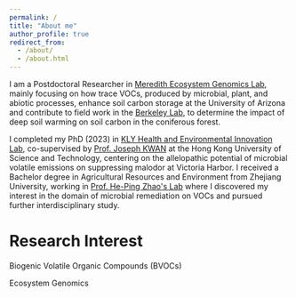 ```yaml
---
permalink: /
title: "About me"
author_profile: true
redirect_from: 
  - /about/
  - /about.html
---
```


I am a Postdoctoral Researcher in [Meredith Ecosystem Genomics Lab](https://www.laurameredith.com/), mainly focusing on how trace VOCs, produced by microbial, plant, and abiotic processes, enhance soil carbon storage at the University of Arizona and contribute to field work in the [Berkeley Lab](https://www.lbl.gov/), to determine the impact of deep soil warming on soil carbon in the coniferous forest.

I completed my PhD (2023) in [KLY Health and Environmental Innovation Lab](https://www.kinglunyeung.com/), co-supervised by [Prof. Joseph KWAN](https://www.hkust-gz.edu.cn/people/joseph-kai-cho-kwan/) at the Hong Kong University of Science and Technology, centering on the allelopathic potential of microbial volatile emissions on suppressing malodor at Victoria Harbor. I received a Bachelor degree in Agricultural Resources and Environment from Zhejiang University, working in [Prof. He-Ping Zhao's Lab](https://person.zju.edu.cn/en/zhaoheping) where I discovered my interest in the domain of microbial remediation on VOCs and pursued further interdisciplinary study.

Research Interest
======
Biogenic Volatile Organic Compounds (BVOCs)




Ecosystem Genomics
